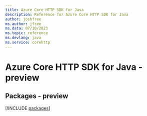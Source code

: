 ```yaml
---
title: Azure Core HTTP SDK for Java
description: Reference for Azure Core HTTP SDK for Java
author: joshfree
ms.author: jfree
ms.data: 07/10/2023
ms.topic: reference
ms.devlang: java
ms.service: corehttp
---
```

# Azure Core HTTP SDK for Java - preview
## Packages - preview
[!INCLUDE [packages](core-http-index.md)]